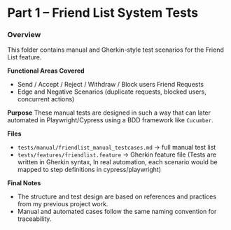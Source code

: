 # Part 1 – Friend List System Tests

### Overview
This folder contains manual and Gherkin-style test scenarios for the Friend List feature.

**Functional Areas Covered**
- Send / Accept / Reject / Withdraw / Block users Friend Requests
- Edge and Negative Scenarios (duplicate requests, blocked users, concurrent actions)

**Purpose**
These manual tests are designed in such a way that can later automated in Playwright/Cypress using a BDD framework like `Cucumber`.

**Files**
- `tests/manual/friendlist_manual_testcases.md` → full manual test list
- `tests/features/friendlist.feature` → Gherkin feature file (Tests are written in Gherkin syntax, In real automation, each scenario would be mapped to step definitions in cypress/playwright)

**Final Notes**
- The structure and test design are based on references and practices from my previous project work.  
- Manual and automated cases follow the same naming convention for traceability.